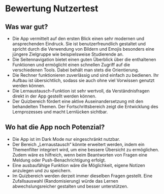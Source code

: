 # **Bewertung Nutzertest**
## Was war gut?
- Die App vermittelt auf den ersten Blick einen sehr modernen und ansprechenden Eindruck. Sie ist benutzerfreundlich gestaltet und spricht durch die Verwendung von Bildern und Emojis besonders eine jüngere Zielgruppe wie beispielsweise Studierende an.
- Die Seitennavigation bietet einen guten Überblick über die enthaltenen Funktionen und ermöglicht einen schnellen Zugriff auf die verschiedenen Tools. Dabei behält man stets die Orientierung.
- Die Rechner funktionieren zuverlässig und sind einfach zu bedienen. Ihr Aufbau ist übersichtlich, sodass sie auch ohne viel Vorwissen genutzt werden können.
- Die Lernaustausch-Funktion ist sehr wertvoll, da Verständnisfragen direkt in der App gestellt werden können.
- Der Quizbereich fördert eine aktive Auseinandersetzung mit den behandelten Themen. Der Fortschrittsbereich zeigt die Entwicklung des Lernprozesses und macht Lernlücken sichtbar.

## Wo hat die App noch Potenzial?
- Die App ist im Dark Mode nur eingeschränkt nutzbar.
- Der Bereich „Lernaustausch“ könnte erweitert werden, indem ein Themenfilter integriert wird, um eine bessere Übersicht zu ermöglichen. Zudem wäre es hilfreich, wenn beim Beantworten von Fragen eine Meldung oder Push-Benachrichtigung erfolgt.
- Eine ausbaufähige Funktion wäre die Möglichkeit, eigene Notizen anzulegen und zu speichern.
- Im Quizbereich werden derzeit immer dieselben Fragen gestellt. Eine Zufallsauswahl (Randomisierung) würde das Lernen abwechslungsreicher gestalten und besser unterstützen.

